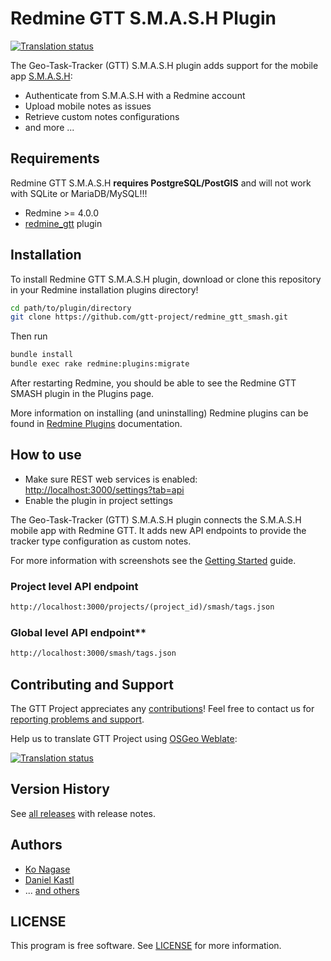 # Redmine GTT S.M.A.S.H Plugin

[![Translation status](https://weblate.osgeo.org/widgets/gtt-project/-/redmine_gtt_smash/svg-badge.svg)](https://weblate.osgeo.org/engage/gtt-project/)

The Geo-Task-Tracker (GTT) S.M.A.S.H plugin adds support for the mobile app [S.M.A.S.H](https://github.com/moovida/smash):

- Authenticate from S.M.A.S.H with a Redmine account
- Upload mobile notes as issues
- Retrieve custom notes configurations
- and more ...

## Requirements

Redmine GTT S.M.A.S.H **requires PostgreSQL/PostGIS** and will not work with SQLite or MariaDB/MySQL!!!

- Redmine >= 4.0.0
- [redmine_gtt](https://github.com/gtt-project/redmine_gtt/) plugin

## Installation

To install Redmine GTT S.M.A.S.H plugin, download or clone this repository in your Redmine installation plugins directory!

```sh
cd path/to/plugin/directory
git clone https://github.com/gtt-project/redmine_gtt_smash.git
```

Then run

```sh
bundle install
bundle exec rake redmine:plugins:migrate
```

After restarting Redmine, you should be able to see the Redmine GTT SMASH plugin in the Plugins page.

More information on installing (and uninstalling) Redmine plugins can be found in [Redmine Plugins](http://www.redmine.org/wiki/redmine/Plugins) documentation.

## How to use

- Make sure REST web services is enabled: [http://localhost:3000/settings?tab=api](http://localhost:3000/settings?tab=api)
- Enable the plugin in project settings

The Geo-Task-Tracker (GTT) S.M.A.S.H plugin connects the S.M.A.S.H mobile app with Redmine GTT.
It adds new API endpoints to provide the tracker type configuration as custom notes.

For more information with screenshots see the [Getting Started](doc/getting-started.md) guide.

### Project level API endpoint

```txt
http://localhost:3000/projects/(project_id)/smash/tags.json
```

### Global level API endpoint**

```txt
http://localhost:3000/smash/tags.json 
```

## Contributing and Support

The GTT Project appreciates any [contributions](https://github.com/gtt-project/.github/blob/main/CONTRIBUTING.md)! Feel free to contact us for [reporting problems and support](https://github.com/gtt-project/.github/blob/main/CONTRIBUTING.md).

Help us to translate GTT Project using [OSGeo Weblate](https://weblate.osgeo.org/engage/gtt-project/):

[![Translation status](https://weblate.osgeo.org/widgets/gtt-project/-/redmine_gtt_smash/multi-auto.svg)](https://weblate.osgeo.org/engage/gtt-project/)

## Version History

See [all releases](https://github.com/gtt-project/redmine_gtt_smash/releases) with release notes.

## Authors

- [Ko Nagase](https://github.com/sanak)
- [Daniel Kastl](https://github.com/dkastl)
- ... [and others](https://github.com/gtt-project/redmine_gtt_smash/graphs/contributors)

## LICENSE

This program is free software. See [LICENSE](LICENSE) for more information.
